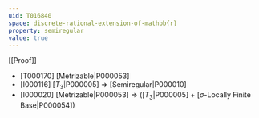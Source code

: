 ```yaml
---
uid: T016840
space: discrete-rational-extension-of-mathbb{r}
property: semiregular
value: true
---
```

[[Proof]]

* [T000170] [Metrizable|P000053]
* [I000116] [$T_3$|P000005] => [Semiregular|P000010]
* [I000020] [Metrizable|P000053] => ([$T_3$|P000005] + [$\sigma$-Locally Finite Base|P000054])

